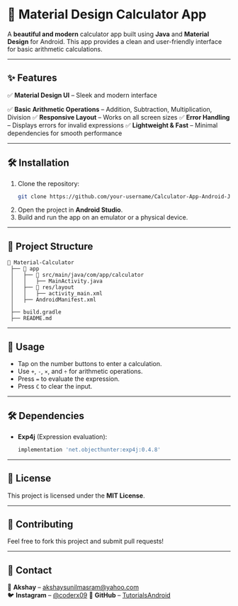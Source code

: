 # 📱 Material Design Calculator App

A **beautiful and modern** calculator app built using **Java** and **Material Design** for Android. This app provides a clean and user-friendly interface for basic arithmetic calculations.

---

## ✨ Features

✅ **Material Design UI** – Sleek and modern interface

✅ **Basic Arithmetic Operations** – Addition, Subtraction, Multiplication, Division
✅ **Responsive Layout** – Works on all screen sizes
✅ **Error Handling** – Displays errors for invalid expressions
✅ **Lightweight & Fast** – Minimal dependencies for smooth performance

---

## 🛠️ Installation

1. Clone the repository:
   ```sh
   git clone https://github.com/your-username/Calculator-App-Android-Java.git
   ```
2. Open the project in **Android Studio**.
3. Build and run the app on an emulator or a physical device.

---

## 📂 Project Structure
```
📂 Material-Calculator
 ├── 📁 app
 │   ├── 📁 src/main/java/com/app/calculator
 │   │   ├── MainActivity.java
 │   ├── 📁 res/layout
 │   │   ├── activity_main.xml
 │   ├── AndroidManifest.xml
 │
 ├── build.gradle
 ├── README.md
```

---

## 🚀 Usage

- Tap on the number buttons to enter a calculation.
- Use `+`, `-`, `×`, and `÷` for arithmetic operations.
- Press `=` to evaluate the expression.
- Press `C` to clear the input.

---

## 🛠 Dependencies

- **Exp4j** (Expression evaluation):
   ```gradle
   implementation 'net.objecthunter:exp4j:0.4.8'
   ```

---

## 📜 License

This project is licensed under the **MIT License**.

---

## 🌟 Contributing

Feel free to fork this project and submit pull requests!

---

## 📧 Contact

📩 **Akshay** – akshaysunilmasram@yahoo.com  
🐦 **Instagram** – [@coderx09](https://instagram.com/coderx09)
📌 **GitHub** – [TutorialsAndroid](https://github.com/TutorialsAndroid)

